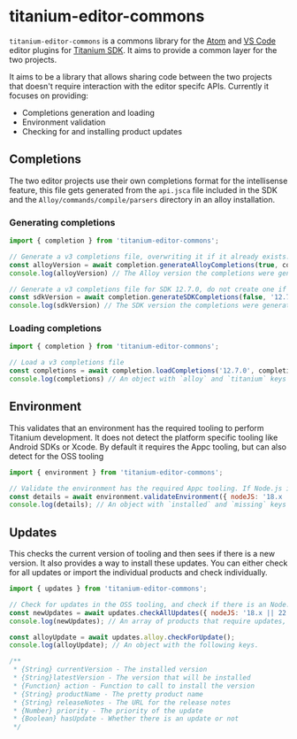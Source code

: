# titanium-editor-commons

`titanium-editor-commons` is a commons library for the [Atom](https://github.com/appcelerator/atom-appcelerator-titanium) and [VS Code](https://github.com/appcelerator/vscode-appcelerator-titanium) editor plugins for [Titanium SDK](https://github.com/appcelerator/titanium_mobile). It aims to provide a common layer for the two projects.

It aims to be a library that allows sharing code between the two projects that doesn't require interaction with the editor specifc APIs. Currently it focuses on providing:

* Completions generation and loading
* Environment validation
* Checking for and installing product updates

## Completions

The two editor projects use their own completions format for the intellisense feature, this file gets generated from the `api.jsca` file included in the SDK and the `Alloy/commands/compile/parsers` directory in an alloy installation.

### Generating completions

```js
import { completion } from 'titanium-editor-commons';

// Generate a v3 completions file, overwriting it if it already exists. The active Alloy version is detected
const alloyVersion = await completion.generateAlloyCompletions(true, completion.CompletionsFormat.v3);
console.log(alloyVersion) // The Alloy version the completions were generated for

// Generate a v3 completions file for SDK 12.7.0, do not create one if it already exists
const sdkVersion = await completion.generateSDKCompletions(false, '12.7.0', '/Users/user/Library/Application Support/Titanium/mobilesdk/osx/12.7.0', completion.CompletionsFormat.v3);
console.log(sdkVersion) // The SDK version the completions were generated for
```

### Loading completions

```js
import { completion } from 'titanium-editor-commons';

// Load a v3 completions file
const completions = await completion.loadCompletions('12.7.0', completion.CompletionsFormat.v3)
console.log(completions) // An object with `alloy` and `titanium` keys with their respective completions data. View the `CompletionsData` type for full information
```

## Environment

This validates that an environment has the required tooling to perform Titanium development. It does not detect the platform specific tooling like Android SDKs or Xcode. By default it requires the Appc tooling, but can also detect for the OSS tooling

```js
import { environment } from 'titanium-editor-commons';

// Validate the environment has the required Appc tooling. If Node.js is missing, require a version that matches the 18.x || 22.x range
const details = await environment.validateEnvironment({ nodeJS: '18.x || 22.x'}, true);
console.log(details); // An object with `installed` and `missing` keys
```

## Updates

This checks the current version of tooling and then sees if there is a new version. It also provides a way to install these updates.
You can either check for all updates or import the individual products and check individually.

```js
import { updates } from 'titanium-editor-commons';

// Check for updates in the OSS tooling, and check if there is an Node.js update that matches the 18.x || 22.x range
const newUpdates = await updates.checkAllUpdates({ nodeJS: '18.x || 22.x'}, false);
console.log(newUpdates); // An array of products that require updates, sorted in order of the priority they should be instaleld

const alloyUpdate = await updates.alloy.checkForUpdate();
console.log(alloyUpdate); // An object with the following keys.

/**
 * {String} currentVersion - The installed version
 * {String}latestVersion - The version that will be installed
 * {Function} action - Function to call to install the version
 * {String} productName - The pretty product name
 * {String} releaseNotes - The URL for the release notes
 * {Number} priority - The priority of the update
 * {Boolean} hasUpdate - Whether there is an update or not
 */
```
